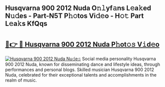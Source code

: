## Husqvarna 900 2012 Nuda O𝚗𝚕yf𝚊ns L𝚎a𝚔ed N𝚞𝚍es - Part-N5T P𝚑𝚘tos Vi𝚍𝚎o - H𝚘𝚝 Part L𝚎a𝚔s KfQqs

# <h2><a href="http://kf0xmgw.oniu.top/?m=Husqvarna+900+2012+Nuda">🔗👉 🔴 Husqvarna 900 2012 Nuda P𝚑ot𝚘𝚜 V𝚒d𝚎o</a></h2>

[![Husqvarna 900 2012 Nuda Nu𝚍e𝚜](https://i.imgur.com/0qMVB7G.gif)](http://kf0xmgw.oniu.top/?m=Husqvarna+900+2012+Nuda)
Social media personality Husqvarna 900 2012 Nuda, known for disseminating dance and lifestyle ideas, through performances and personal blogs. Skilled musician Husqvarna 900 2012 Nuda, celebrated for their exceptional talents and accomplishments in the realm of music.  
